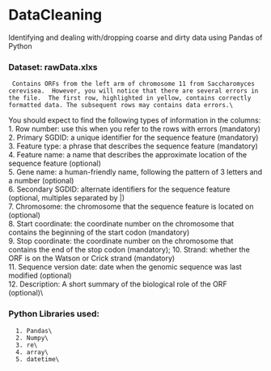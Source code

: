# DataCleaning
Identifying and dealing with/dropping coarse and dirty data using Pandas of Python

### Dataset: rawData.xlxs
     Contains ORFs from the left arm of chromosome 11 from Saccharomyces cerevisea.  However, you will notice that there are several errors in the file.  The first row, highlighted in yellow, contains correctly formatted data. The subsequent rows may contains data errors.\
     
You should expect to find the following types of information in the columns:\
      1.	Row number: use this when you refer to the rows with errors (mandatory)\
      2.  Primary SGDID: a unique identifier for the sequence feature (mandatory)\
      3.  Feature type: a phrase that describes the sequence feature   (mandatory)\
      4.  Feature name: a name that describes the approximate location of the sequence feature (optional)\
      5.	Gene name: a human-friendly name, following the pattern of 3 letters and a number (optional)\
      6.  Secondary SGDID: alternate identifiers for the sequence feature  (optional, multiples separated by |)\
      7.  Chromosome: the chromosome that the sequence feature is located on (optional)\
      8.  Start coordinate: the coordinate number on the chromosome that contains the beginning of the start codon (mandatory)\
      9.  Stop coordinate: the coordinate number on the chromosome that  contains the end of the stop codon  (mandatory);
      10. Strand: whether the ORF is on the Watson or Crick strand (mandatory)\
      11. Sequence version date: date when the genomic sequence was last modified (optional)\
      12. Description: A short summary of the biological role of the ORF (optional)\

### Python Libraries used:
      1. Pandas\
      2. Numpy\
      3. re\
      4. array\
      5. datetime\

